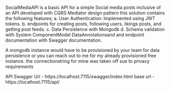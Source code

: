 SocialMediaAPI is a basic API for a simple Social media posts inclusive of an API developed with CQRS Mediator design pattern 
this solution contains the following features;
a. User Authentication: Implemented using JWT tokens.
b. endpoints for creating posts, following users, likings posts, and getting post feeds. 
c. Data Persistence with Mongodb 
d. Schema validation  with  System ComponentModel DataAnnotationsand and  endpoint documentation with Swagger documentation.

A mongodb instance would have to be provisioned by your team for data persistence or you can reach out to me for my already provisioned free instance. the connectionstring for mine was taken off sue to privacy requirements

API Swagger Url - https://localhost:7115/swagger/index.html
base url - https://localhost:7115/api/
